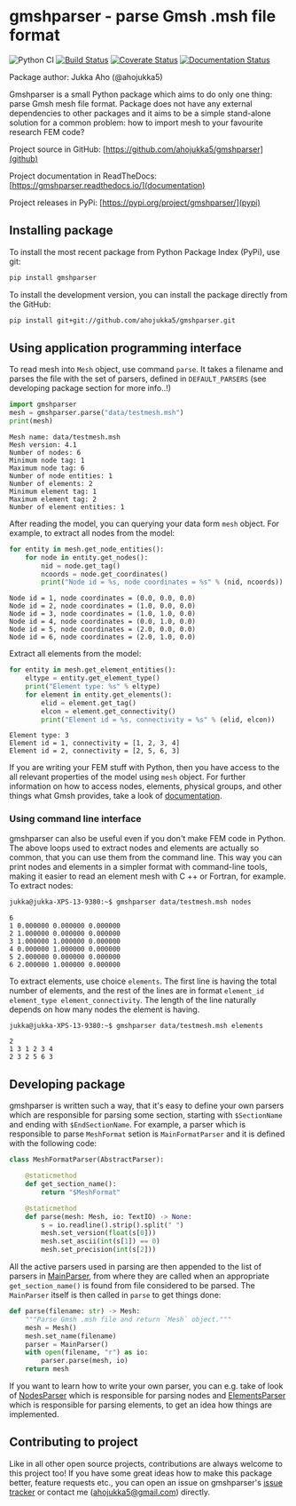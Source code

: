 # gmshparser - parse Gmsh .msh file format

![Python CI](https://github.com/ahojukka5/gmshparser/workflows/Python%20CI/badge.svg)
[![Build Status][travis-img]][travis-url]
[![Coverate Status][coveralls-img]][coveralls-url]
[![Documentation Status][documentation-img]][documentation-url]

Package author: Jukka Aho (@ahojukka5)

Gmshparser is a small Python package which aims to do only one thing: parse Gmsh
mesh file format. Package does not have any external dependencies to other
packages and it aims to be a simple stand-alone solution for a common problem:
how to import mesh to your favourite research FEM code?

Project source in GitHub: [https://github.com/ahojukka5/gmshparser](github)

Project documentation in ReadTheDocs: [https://gmshparser.readthedocs.io/](documentation)

Project releases in PyPi: [https://pypi.org/project/gmshparser/](pypi)

## Installing package

To install the most recent package from Python Package Index (PyPi), use git:

```bash
pip install gmshparser
```

To install the development version, you can install the package directly from
the GitHub:

```bash
pip install git+git://github.com/ahojukka5/gmshparser.git
```

## Using application programming interface

To read mesh into `Mesh` object, use command `parse`. It takes a filename and
parses the file with the set of parsers, defined in `DEFAULT_PARSERS` (see
developing package section for more info..!)

```python
import gmshparser
mesh = gmshparser.parse("data/testmesh.msh")
print(mesh)
```

```text
Mesh name: data/testmesh.msh
Mesh version: 4.1
Number of nodes: 6
Minimum node tag: 1
Maximum node tag: 6
Number of node entities: 1
Number of elements: 2
Minimum element tag: 1
Maximum element tag: 2
Number of element entities: 1
```

After reading the model, you can querying your data form `mesh` object. For
example, to extract all nodes from the model:

```python
for entity in mesh.get_node_entities():
    for node in entity.get_nodes():
        nid = node.get_tag()
        ncoords = node.get_coordinates()
        print("Node id = %s, node coordinates = %s" % (nid, ncoords))
```

```text
Node id = 1, node coordinates = (0.0, 0.0, 0.0)
Node id = 2, node coordinates = (1.0, 0.0, 0.0)
Node id = 3, node coordinates = (1.0, 1.0, 0.0)
Node id = 4, node coordinates = (0.0, 1.0, 0.0)
Node id = 5, node coordinates = (2.0, 0.0, 0.0)
Node id = 6, node coordinates = (2.0, 1.0, 0.0)
```

Extract all elements from the model:

```python
for entity in mesh.get_element_entities():
    eltype = entity.get_element_type()
    print("Element type: %s" % eltype)
    for element in entity.get_elements():
        elid = element.get_tag()
        elcon = element.get_connectivity()
        print("Element id = %s, connectivity = %s" % (elid, elcon))
```

```text
Element type: 3
Element id = 1, connectivity = [1, 2, 3, 4]
Element id = 2, connectivity = [2, 5, 6, 3]
```

If you are writing your FEM stuff with Python, then you have access to the all
relevant properties of the model using `mesh` object. For further information on
how to access nodes, elements, physical groups, and other things what Gmsh
provides, take a look of [documentation](documentation).

### Using command line interface

gmshparser can also be useful even if you don't make FEM code in Python. The
above loops used to extract nodes and elements are actually so common, that you
can use them from the command line. This way you can print nodes and elements in
a simpler format with command-line tools, making it easier to read an element
mesh with C ++ or Fortran, for example. To extract nodes:

```bash
jukka@jukka-XPS-13-9380:~$ gmshparser data/testmesh.msh nodes
```

```text
6
1 0.000000 0.000000 0.000000
2 1.000000 0.000000 0.000000
3 1.000000 1.000000 0.000000
4 0.000000 1.000000 0.000000
5 2.000000 0.000000 0.000000
6 2.000000 1.000000 0.000000
```

To extract elements, use choice `elements`. The first line is having the total
number of elements, and the rest of the lines are in format `element_id
element_type element_connectivity`. The length of the line naturally depends on
how many nodes the element is having.

```bash
jukka@jukka-XPS-13-9380:~$ gmshparser data/testmesh.msh elements
```

```text
2
1 3 1 2 3 4
2 3 2 5 6 3
```

## Developing package

gmshparser is written such a way, that it's easy to define your own parsers
which are responsible for parsing some section, starting with `$SectionName` and
ending with `$EndSectionName`. For example, a parser which is responsible to
parse `MeshFormat` setion is `MainFormatParser` and it is defined with the
following code:

```python
class MeshFormatParser(AbstractParser):

    @staticmethod
    def get_section_name():
        return "$MeshFormat"

    @staticmethod
    def parse(mesh: Mesh, io: TextIO) -> None:
        s = io.readline().strip().split(" ")
        mesh.set_version(float(s[0]))
        mesh.set_ascii(int(s[1]) == 0)
        mesh.set_precision(int(s[2]))
```

All the active parsers used in parsing are then appended to the list of parsers
in [MainParser](gmshparser/main_parser.py), from where they are called when an
appropriate `get_section_name()` is found from file considered to be parsed. The
`MainParser` itself is then called in `parse` to get things done:

```python
def parse(filename: str) -> Mesh:
    """Parse Gmsh .msh file and return `Mesh` object."""
    mesh = Mesh()
    mesh.set_name(filename)
    parser = MainParser()
    with open(filename, "r") as io:
        parser.parse(mesh, io)
    return mesh
```

If you want to learn how to write your own parser, you can e.g. take of look of
[NodesParser](gmshparser/nodes_parser.py) which is responsible for parsing nodes
and [ElementsParser](gmshparser/elements_parser.py) which is responsible for
parsing elements, to get an idea how things are implemented.

## Contributing to project

Like in all other open source projects, contributions are always welcome to this
project too! If you have some great ideas how to make this package better,
feature requests etc., you can open an issue on gmshparser's [issue
tracker][issues] or contact me (ahojukka5@gmail.com) directly.

[travis-img]: https://travis-ci.com/ahojukka5/gmshparser.svg?branch=master
[travis-url]: https://travis-ci.com/ahojukka5/gmshparser
[coveralls-img]: https://coveralls.io/repos/github/ahojukka5/gmshparser/badge.svg?branch=master
[coveralls-url]: https://coveralls.io/github/ahojukka5/gmshparser?branch=master
[documentation-img]: https://readthedocs.org/projects/gmshparser/badge/?version=latest
[documentation-url]: https://gmshparser.readthedocs.io/en/latest/?badge=latest
[github]: https://github.com/ahojukka5/gmshparser
[documentation]: https://gmshparser.readthedocs.io/
[pypi]: https://pypi.org/project/gmshparser/
[issues]: https://github.com/ahojukka5/gmshparser/issues
[gmsh]: https://gmsh.info/
